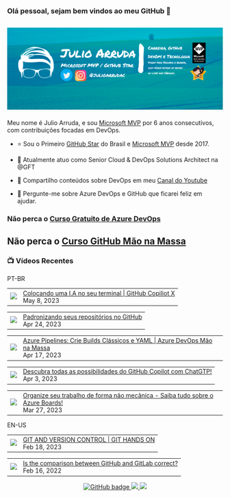 ### Olá pessoal, sejam bem vindos ao meu GitHub 👋

## [![Julio Arruda Header](https://raw.githubusercontent.com/julioarruda/julioarruda/master/fundo%20github.png)](https://youtube.com/user/julioarrudac)
Meu nome é Julio Arruda, e sou [Microsoft MVP](https://mvp.microsoft.com/pt-br/PublicProfile/5002557?fullName=Julio%20%20Arruda) por 6 anos consecutivos, com contribuições focadas em DevOps.


- ⭐ Sou o Primeiro [GitHub Star](https://stars.github.com/profiles/julioarruda) do Brasil e [Microsoft MVP](https://mvp.microsoft.com/pt-br/PublicProfile/5002557?fullName=Julio%20%20Arruda) desde 2017.

- 🔭 Atualmente atuo como Senior Cloud & DevOps Solutions Architect na @GFT

- 👯 Compartilho conteúdos sobre DevOps em meu [Canal do Youtube](https://youtube.com/@julioarruda)

- 💬 Pergunte-me sobre Azure DevOps e GitHub que ficarei feliz em ajudar.





### Não perca o [Curso Gratuito de Azure DevOps](https://github.com/julioarruda/Curso-Azure-DevOps)

## Não perca o [Curso GitHub Mão na Massa](https://github.com/github-mao-na-massa/curso-github-mao-na-massa)



### 📺 Vídeos Recentes

PT-BR

<!-- YOUTUBE:START --><table><tr><td><a href="https://www.youtube.com/watch?v=g6rHgksAQ8c"><img width="140px" src="https://i.ytimg.com/vi/g6rHgksAQ8c/mqdefault.jpg"></a></td>
<td><a href="https://www.youtube.com/watch?v=g6rHgksAQ8c">Colocando uma I.A no seu terminal | GitHub Copiliot X</a><br/>May 8, 2023</td></tr></table>
<table><tr><td><a href="https://www.youtube.com/watch?v=y8-gNzmjkz0"><img width="140px" src="https://i.ytimg.com/vi/y8-gNzmjkz0/mqdefault.jpg"></a></td>
<td><a href="https://www.youtube.com/watch?v=y8-gNzmjkz0">Padronizando seus repositórios no GitHub</a><br/>Apr 24, 2023</td></tr></table>
<table><tr><td><a href="https://www.youtube.com/watch?v=NBguI2LK0xs"><img width="140px" src="https://i.ytimg.com/vi/NBguI2LK0xs/mqdefault.jpg"></a></td>
<td><a href="https://www.youtube.com/watch?v=NBguI2LK0xs">Azure Pipelines: Crie Builds Clássicos e YAML | Azure DevOps Mão na Massa</a><br/>Apr 17, 2023</td></tr></table>
<table><tr><td><a href="https://www.youtube.com/watch?v=KaLDxqkIvVo"><img width="140px" src="https://i.ytimg.com/vi/KaLDxqkIvVo/mqdefault.jpg"></a></td>
<td><a href="https://www.youtube.com/watch?v=KaLDxqkIvVo">Descubra todas as possibilidades do GitHub Copilot com ChatGTP!</a><br/>Apr 3, 2023</td></tr></table>
<table><tr><td><a href="https://www.youtube.com/watch?v=rurL4Kr1EhI"><img width="140px" src="https://i.ytimg.com/vi/rurL4Kr1EhI/mqdefault.jpg"></a></td>
<td><a href="https://www.youtube.com/watch?v=rurL4Kr1EhI">Organize seu trabalho de forma não mecânica - Saiba tudo sobre o Azure Boards!</a><br/>Mar 27, 2023</td></tr></table>
<!-- YOUTUBE:END -->

EN-US
<!-- YOUTUBEEN:START --><table><tr><td><a href="https://www.youtube.com/watch?v=Adk79XNDU5o"><img width="140px" src="https://i.ytimg.com/vi/Adk79XNDU5o/mqdefault.jpg"></a></td>
<td><a href="https://www.youtube.com/watch?v=Adk79XNDU5o">GIT AND VERSION CONTROL | GIT HANDS ON</a><br/>Feb 18, 2023</td></tr></table>
<table><tr><td><a href="https://www.youtube.com/watch?v=wHo1ftsyzNE"><img width="140px" src="https://i.ytimg.com/vi/wHo1ftsyzNE/mqdefault.jpg"></a></td>
<td><a href="https://www.youtube.com/watch?v=wHo1ftsyzNE">Is the comparison between GitHub and GitLab correct?</a><br/>Feb 16, 2022</td></tr></table>
<!-- YOUTUBEEN:END -->



<p align="center">
  <a href="https://github.com/julioarruda?tab=followers">
    <img src="https://img.shields.io/github/followers/julioarruda?label=Followers&logo=GitHub&style=for-the-badge" alt="GitHub badge" />
  </a>
  <a href="http://twitter.com/julioarrudac">
    <img src="https://img.shields.io/twitter/follow/julioarrudac?label=Twitter&logo=twitter&style=for-the-badge" />
  </a>
  <a href="http://youtube.com/c/julioarruda?sub_confirmation=1">
    <img src="https://img.shields.io/youtube/views/4BYlkYtHNus?label=YouTube&logo=YouTube&style=for-the-badge" />
  </a>
</p>

<!--
**julioarruda/julioarruda** is a ✨ _special_ ✨ repository because its `README.md` (this file) appears on your GitHub profile.

Here are some ideas to get you started:

- 🔭 I’m currently working on ...
- 🌱 I’m currently learning ...
- 👯 I’m looking to collaborate on ...
- 🤔 I’m looking for help with ...
- 💬 Ask me about ...
- 📫 How to reach me: ...
- 😄 Pronouns: ...
- ⚡ Fun fact: ...
-->
